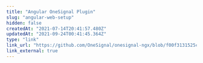 ```yaml
---
title: "Angular OneSignal Plugin"
slug: "angular-web-setup"
hidden: false
createdAt: "2021-07-14T20:41:57.480Z"
updatedAt: "2021-09-24T00:41:45.364Z"
type: "link"
link_url: "https://github.com/OneSignal/onesignal-ngx/blob/f00f3131525cf57c545d01dfa8b242aecd7d39fa/README.md"
link_external: true
---
```

